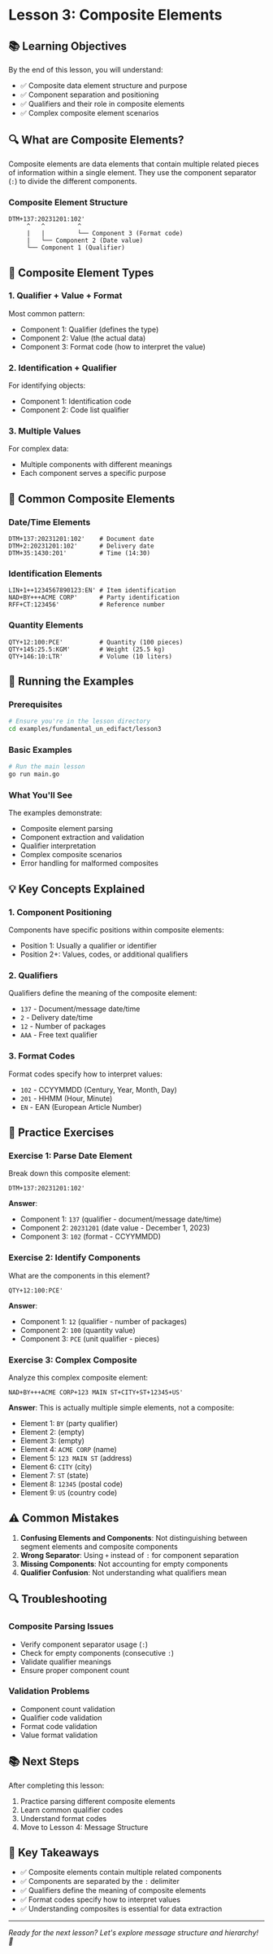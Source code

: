# Lesson 3: Composite Elements

## 📚 Learning Objectives

By the end of this lesson, you will understand:
- ✅ Composite data element structure and purpose
- ✅ Component separation and positioning
- ✅ Qualifiers and their role in composite elements
- ✅ Complex composite element scenarios

## 🔍 What are Composite Elements?

Composite elements are data elements that contain multiple related pieces of information within a single element. They use the component separator (`:`) to divide the different components.

### Composite Element Structure

```
DTM+137:20231201:102'
     ^   ^         ^
     |   |         └── Component 3 (Format code)
     |   └── Component 2 (Date value)
     └── Component 1 (Qualifier)
```

## 🎯 Composite Element Types

### 1. Qualifier + Value + Format
Most common pattern:
- Component 1: Qualifier (defines the type)
- Component 2: Value (the actual data)
- Component 3: Format code (how to interpret the value)

### 2. Identification + Qualifier
For identifying objects:
- Component 1: Identification code
- Component 2: Code list qualifier

### 3. Multiple Values
For complex data:
- Multiple components with different meanings
- Each component serves a specific purpose

## 📖 Common Composite Elements

### Date/Time Elements
```
DTM+137:20231201:102'    # Document date
DTM+2:20231201:102'      # Delivery date
DTM+35:1430:201'         # Time (14:30)
```

### Identification Elements
```
LIN+1++1234567890123:EN' # Item identification
NAD+BY+++ACME CORP'      # Party identification
RFF+CT:123456'           # Reference number
```

### Quantity Elements
```
QTY+12:100:PCE'          # Quantity (100 pieces)
QTY+145:25.5:KGM'        # Weight (25.5 kg)
QTY+146:10:LTR'          # Volume (10 liters)
```

## 🔧 Running the Examples

### Prerequisites
```bash
# Ensure you're in the lesson directory
cd examples/fundamental_un_edifact/lesson3
```

### Basic Examples
```bash
# Run the main lesson
go run main.go
```

### What You'll See
The examples demonstrate:
- Composite element parsing
- Component extraction and validation
- Qualifier interpretation
- Complex composite scenarios
- Error handling for malformed composites

## 💡 Key Concepts Explained

### 1. Component Positioning
Components have specific positions within composite elements:
- Position 1: Usually a qualifier or identifier
- Position 2+: Values, codes, or additional qualifiers

### 2. Qualifiers
Qualifiers define the meaning of the composite element:
- `137` - Document/message date/time
- `2` - Delivery date/time
- `12` - Number of packages
- `AAA` - Free text qualifier

### 3. Format Codes
Format codes specify how to interpret values:
- `102` - CCYYMMDD (Century, Year, Month, Day)
- `201` - HHMM (Hour, Minute)
- `EN` - EAN (European Article Number)

## 🧪 Practice Exercises

### Exercise 1: Parse Date Element
Break down this composite element:
```
DTM+137:20231201:102'
```

**Answer**:
- Component 1: `137` (qualifier - document/message date/time)
- Component 2: `20231201` (date value - December 1, 2023)
- Component 3: `102` (format - CCYYMMDD)

### Exercise 2: Identify Components
What are the components in this element?
```
QTY+12:100:PCE'
```

**Answer**:
- Component 1: `12` (qualifier - number of packages)
- Component 2: `100` (quantity value)
- Component 3: `PCE` (unit qualifier - pieces)

### Exercise 3: Complex Composite
Analyze this complex composite element:
```
NAD+BY+++ACME CORP+123 MAIN ST+CITY+ST+12345+US'
```

**Answer**: This is actually multiple simple elements, not a composite:
- Element 1: `BY` (party qualifier)
- Element 2: (empty)
- Element 3: (empty)
- Element 4: `ACME CORP` (name)
- Element 5: `123 MAIN ST` (address)
- Element 6: `CITY` (city)
- Element 7: `ST` (state)
- Element 8: `12345` (postal code)
- Element 9: `US` (country code)

## ⚠️ Common Mistakes

1. **Confusing Elements and Components**: Not distinguishing between segment elements and composite components
2. **Wrong Separator**: Using `+` instead of `:` for component separation
3. **Missing Components**: Not accounting for empty components
4. **Qualifier Confusion**: Not understanding what qualifiers mean

## 🔍 Troubleshooting

### Composite Parsing Issues
- Verify component separator usage (`:`)
- Check for empty components (consecutive `:`)
- Validate qualifier meanings
- Ensure proper component count

### Validation Problems
- Component count validation
- Qualifier code validation
- Format code validation
- Value format validation

## 📚 Next Steps

After completing this lesson:
1. Practice parsing different composite elements
2. Learn common qualifier codes
3. Understand format codes
4. Move to Lesson 4: Message Structure

## 🎯 Key Takeaways

- ✅ Composite elements contain multiple related components
- ✅ Components are separated by the `:` delimiter
- ✅ Qualifiers define the meaning of composite elements
- ✅ Format codes specify how to interpret values
- ✅ Understanding composites is essential for data extraction

---

*Ready for the next lesson? Let's explore message structure and hierarchy! 🚀* 